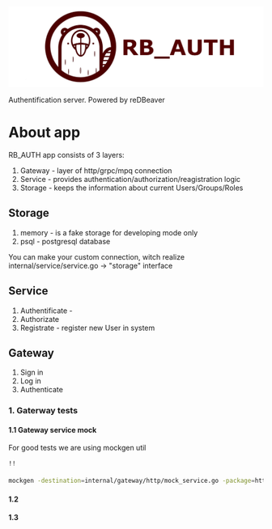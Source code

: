 ![RB_Auth](docs/img/rb_auth.jpg)

Authentification server. Powered by reDBeaver


# About app

RB_AUTH app consists of 3 layers:
1) Gateway - layer of http/grpc/mpq connection
2) Service - provides authentication/authorization/reagistration logic
3) Storage - keeps the information about current Users/Groups/Roles

## Storage
1) memory - is a fake storage for developing mode only
2) psql - postgresql database

You can make your custom connection, witch realize internal/service/service.go -> "storage" interface

## Service 
1) Authentificate - 
2) Authorizate
3) Registrate - register new User in system

## Gateway 
1) Sign in
2) Log in
3) Authenticate

### 1. Gaterway tests

#### 1.1 Gateway service mock
For good tests we are using mockgen util

```bash 
!!

mockgen -destination=internal/gateway/http/mock_service.go -package=http github.com/imirjar/rb-auth/internal/gateway/http Service
```

#### 1.2
#### 1.3